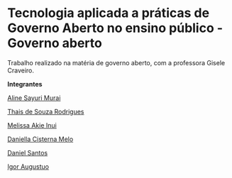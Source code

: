 # Tecnologia aplicada a práticas de Governo Aberto no ensino público - Governo aberto

Trabalho realizado na matéria de governo aberto, com a professora Gisele Craveiro.

**Integrantes**

  [Aline Sayuri Murai](https://github.com/alinemurai) </p>
  [Thais de Souza Rodrigues](https://github.com/thatarocket)  </p>
  [Melissa Akie Inui](https://github.com/mee-akie) </p>
  [Daniella Cisterna Melo](https://github.com/daniella-melo) </p>
  [Daniel Santos](https://github.com/dan-santos) </p> </p>
  [Igor Augustuo](https://github.com/IgorAugst) </p>
  
